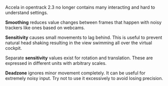 Accela in opentrack 2.3 no longer contains many interacting and hard to understand settings.

**Smoothing** reduces value changes between frames that happen with noisy trackers like ones based on webcams.

**Sensitivity** causes small movements to lag behind. This is useful to prevent natural head shaking resulting in the view swimming all over the virtual cockpit.

Separate **sensitivity** values exist for rotation and translation. These are expressed in different units with arbitrary scales.

**Deadzone** ignores minor movement completely. It can be useful for extremely noisy input. Try not to use it excessively to avoid losing precision.